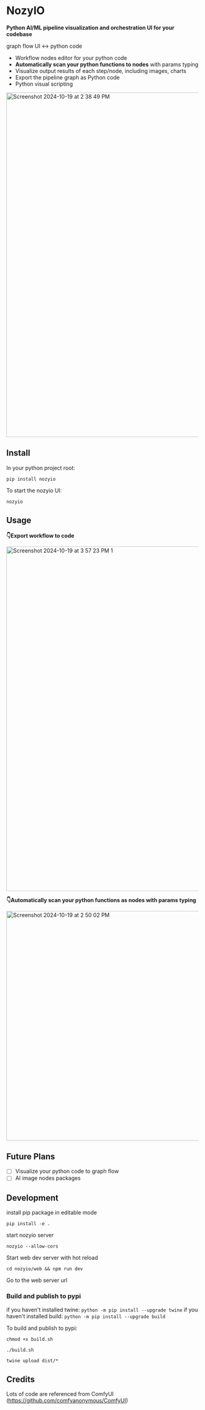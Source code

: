 # NozyIO

**Python AI/ML pipeline visualization and orchestration UI for your codebase**

graph flow UI ↔️ python code

- Workflow nodes editor for your python code
- **Automatically scan your python functions to nodes** with params typing
- Visualize output results of each step/node, including images, charts
- Export the pipeline graph as Python code
- Python visual scripting

<img width="900" alt="Screenshot 2024-10-19 at 2 38 49 PM" src="https://github.com/user-attachments/assets/d6c5f930-cedc-426a-aaa8-11cdb92c6cd4">


## Install

In your python project root:

`pip install nozyio`

To start the nozyio UI:

`nozyio`

## Usage

**👇Export workflow to code**

<img width="900" alt="Screenshot 2024-10-19 at 3 57 23 PM 1" src="https://github.com/user-attachments/assets/64a69234-5532-43a4-b192-415317be6fcd">


**👇Automatically scan your python functions as nodes with params typing**

<img width="600" alt="Screenshot 2024-10-19 at 2 50 02 PM" src="https://github.com/user-attachments/assets/b6a2bb36-9d0e-4940-99da-7d40918bbaf1">


## Future Plans

- [ ] Visualize your python code to graph flow
- [ ] AI image nodes packages

## Development

install pip package in editable mode

`pip install -e .`

start nozyio server

`nozyio --allow-cors`

Start web dev server with hot reload

`cd nozyio/web && npm run dev`

Go to the web server url

### Build and publish to pypi

if you haven't installed twine:
`python -m pip install --upgrade twine`
if you haven't installed build:
`python -m pip install --upgrade build`

To build and publish to pypi:

`chmod +x build.sh`

`./build.sh`

`twine upload dist/*`

## Credits

Lots of code are referenced from ComfyUI (https://github.com/comfyanonymous/ComfyUI)
